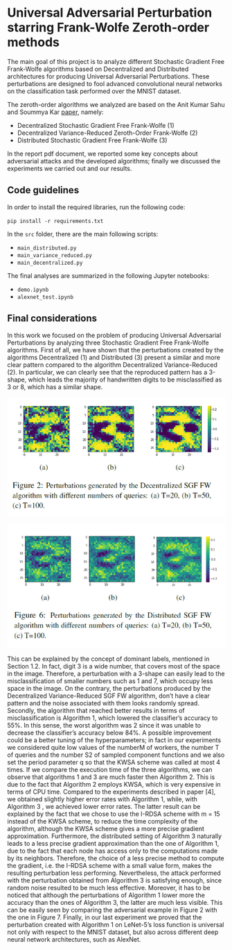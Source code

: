 # Universal Adversarial Perturbation starring Frank-Wolfe Zeroth-order methods

The main goal of this project is to analyze different Stochastic Gradient Free Frank-Wolfe algorithms based on Decentralized and Distributed architectures for producing 
Universal Adversarial Perturbations. These perturbations are designed to fool advanced convolutional neural networks on
the classification task performed over the MNIST dataset.

The zeroth-order algorithms we analyzed are based on the Anit Kumar Sahu and Soummya Kar 
[paper](https://www.researchgate.net/publication/343733027_Decentralized_Zeroth-Order_Constrained_Stochastic_Optimization_Algorithms_Frank-Wolfe_and_Variants_With_Applications_to_Black-Box_Adversarial_Attacks), namely:
  - Decentralized Stochastic Gradient Free Frank-Wolfe (1)
  - Decentralized Variance-Reduced Zeroth-Order Frank-Wolfe (2)
  - Distributed Stochastic Gradient Free Frank-Wolfe (3)

In the report pdf document, we reported some key concepts about adversarial attacks and
the developed algorithms; finally we discussed the experiments we carried out and our results.

## Code guidelines
In order to install the required libraries, run the following code:

`pip install -r requirements.txt`

In the `src` folder, there are the main following scripts:

- `main_distributed.py`
- `main_variance_reduced.py`
- `main_decentralized.py`

The final analyses are summarized in the following Jupyter notebooks:
- `demo.ipynb`
- `alexnet_test.ipynb`


## Final considerations

In this work we focused on the problem of producing Universal Adversarial Perturbations by analyzing three Stochastic Gradient Free Frank-Wolfe algorithms.
First of all, we have shown that the perturbations created by the algorithms Decentralized (1) and Distributed (3) present a similar and more clear pattern compared
to the algorithm Decentralized Variance-Reduced (2). In particular, we can clearly see that the reproduced pattern has a 3-shape, which leads the majority of handwritten digits to be misclassified as 3 or 8, which has a similar shape. 

![alt text](https://github.com/silviapoletti/Universal-Adversarial-Perturbation-starring-Frank-Wolfe/blob/69c2e7484cf1ae829b6d5329116956fcf84a41e7/images/3shape(1).png?raw=true)

![alt text](https://github.com/silviapoletti/Universal-Adversarial-Perturbation-starring-Frank-Wolfe/blob/69c2e7484cf1ae829b6d5329116956fcf84a41e7/images/3shape(2).png?raw=true)

This can be explained by the concept of dominant
labels, mentioned in Section 1.2. In fact, digit 3 is a wide
number, that covers most of the space in the image. Therefore,
a perturbation with a 3-shape can easily lead to the
misclassification of smaller numbers such as 1 and 7, which
occupy less space in the image. On the contrary, the perturbations
produced by the Decentralized Variance-Reduced
SGF FW algorithm, don’t have a clear pattern and the noise
associated with them looks randomly spread.
Secondly, the algorithm that reached better results in
terms of misclassification is Algorithm 1, which lowered
the classifier’s accuracy to 55%. In this sense, the worst
algorithm was 2 since it was unable to decrease the classifier’s
accuracy below 84%. A possible improvement could
be a better tuning of the hyperparameters; in fact in our experiments
we considered quite low values of the numberM
of workers, the number T of queries and the number S2 of
sampled component functions and we also set the period parameter
q so that the KWSA scheme was called at most 4
times.
If we compare the execution time of the three algorithms,
we can observe that algorithms 1 and 3 are much faster
then Algorithm 2. This is due to the fact that Algorithm 2
employs KWSA, which is very expensive in terms of CPU
time.
Compared to the experiments described in paper [4], we
obtained slightly higher error rates with Algorithm 1, while,
with Algorithm 3 , we achieved lower error rates. The latter
result can be explained by the fact that we chose to use
the I-RDSA scheme with m = 15 instead of the KWSA
scheme, to reduce the time complexity of the algorithm, although
the KWSA scheme gives a more precise gradient
approximation.
Furthermore, the distributed setting of Algorithm 3 naturally
leads to a less precise gradient approximation than the
one of Algorithm 1, due to the fact that each node has access
only to the computations made by its neighbors. Therefore,
the choice of a less precise method to compute the gradient,
i.e. the I-RDSA scheme with a small value form, makes the
resulting perturbation less performing. Nevertheless, the attack
performed with the perturbation obtained from Algorithm
3 is satisfying enough, since random noise resulted to
be much less effective.
Moreover, it has to be noticed that although the perturbations
of Algorithm 1 lower more the accuracy than the ones
of Algorithm 3, the latter are much less visible. This can be
easily seen by comparing the adversarial example in Figure
2 with the one in Figure 7.
Finally, in our last experiment we proved that the perturbation
created with Algorithm 1 on LeNet-5’s loss function
is universal not only with respect to the MNIST dataset,
but also across different deep neural network architectures,
such as AlexNet.

